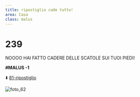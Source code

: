 ```yaml
---
title: ripostiglio cade tutto!
area: Casa
class: malus
---
```

# 239

NOOOO HAI FATTO CADERE DELLE SCATOLE SUI TUOI PIEDI!

**#MALUS -1**

⬇️ [81-ripostiglio](81-ripostiglio.md)

![foto_62](_assets/preview_color/foto_62.jpg)